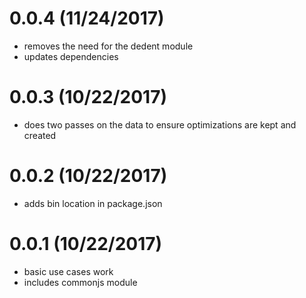 # 0.0.4 (11/24/2017)

- removes the need for the dedent module
- updates dependencies

# 0.0.3 (10/22/2017)

- does two passes on the data to ensure optimizations are kept and created

# 0.0.2 (10/22/2017)

- adds bin location in package.json

# 0.0.1 (10/22/2017)

- basic use cases work
- includes commonjs module
